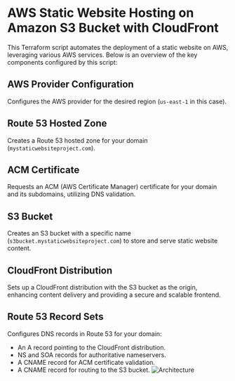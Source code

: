 # AWS Static Website Hosting on Amazon S3 Bucket with CloudFront

This Terraform script automates the deployment of a static website on AWS, leveraging various AWS services. Below is an overview of the key components configured by this script:

## AWS Provider Configuration

Configures the AWS provider for the desired region (`us-east-1` in this case).

## Route 53 Hosted Zone

Creates a Route 53 hosted zone for your domain (`mystaticwebsiteproject.com`).

## ACM Certificate

Requests an ACM (AWS Certificate Manager) certificate for your domain and its subdomains, utilizing DNS validation.

## S3 Bucket

Creates an S3 bucket with a specific name (`s3bucket.mystaticwebsiteproject.com`) to store and serve static website content.

## CloudFront Distribution

Sets up a CloudFront distribution with the S3 bucket as the origin, enhancing content delivery and providing a secure and scalable frontend.

## Route 53 Record Sets

Configures DNS records in Route 53 for your domain:

- An A record pointing to the CloudFront distribution.
- NS and SOA records for authoritative nameservers.
- A CNAME record for ACM certificate validation.
- A CNAME record for routing to the S3 bucket.
![Architecture](https://github.com/ShaySabah/Static-website-hosting-on-Amazon-S3-with-CloudFront/assets/139687184/6460dddb-1387-4e10-9f40-a3ea3a4597a5)
